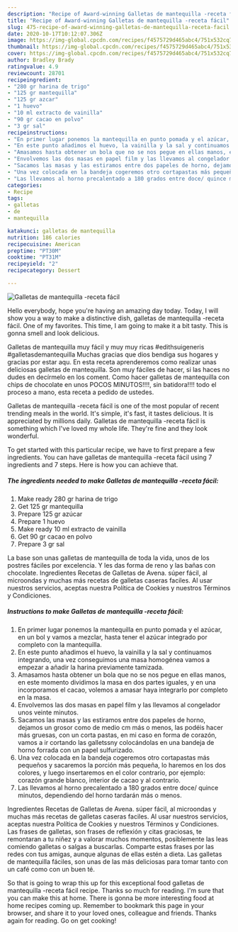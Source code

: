```yaml
---
description: "Recipe of Award-winning Galletas de mantequilla -receta fácil"
title: "Recipe of Award-winning Galletas de mantequilla -receta fácil"
slug: 475-recipe-of-award-winning-galletas-de-mantequilla-receta-facil
date: 2020-10-17T10:12:07.306Z
image: https://img-global.cpcdn.com/recipes/f4575729d465abc4/751x532cq70/galletas-de-mantequilla-receta-facil-foto-principal.jpg
thumbnail: https://img-global.cpcdn.com/recipes/f4575729d465abc4/751x532cq70/galletas-de-mantequilla-receta-facil-foto-principal.jpg
cover: https://img-global.cpcdn.com/recipes/f4575729d465abc4/751x532cq70/galletas-de-mantequilla-receta-facil-foto-principal.jpg
author: Bradley Brady
ratingvalue: 4.9
reviewcount: 28701
recipeingredient:
- "280 gr harina de trigo"
- "125 gr mantequilla"
- "125 gr azcar"
- "1 huevo"
- "10 ml extracto de vainilla"
- "90 gr cacao en polvo"
- "3 gr sal"
recipeinstructions:
- "En primer lugar ponemos la mantequilla en punto pomada y el azúcar, en un bol y vamos a mezclar, hasta tener el azúcar integrado por completo con la mantequilla."
- "En este punto añadimos el huevo, la vainilla y la sal y continuamos integrando, una vez conseguimos una masa homogénea vamos a empezar a añadir la harina previamente tamizada."
- "Amasamos hasta obtener un bola que no se nos pegue en ellas manos, en este momento dividimos la masa en dos partes iguales, y en una incorporamos el cacao, volemos a amasar haya integrarlo por completo en la masa."
- "Envolvemos las dos masas en papel film y las llevamos al congelador unos veinte minutos."
- "Sacamos las masas y las estiramos entre dos papeles de horno, dejamos un grosor como de medio cm más o menos, las podéis hacer más gruesas, con un corta pastas, en mi caso en forma de corazón, vamos a ir cortando las galletssny colocándolas en una bandeja de horno forrada con un papel sulfurizado."
- "Una vez colocada en la bandeja cogeremos otro cortapastas más pequeños y sacaremos la porción más pequeña, lo haremos en los dos colores, y luego insertaremos en el color contrario, por ejemplo: corazón grande blanco, interior de cacao y al contrario."
- "Las llevamos al horno precalentado a 180 grados entre doce/ quince minutos, dependiendo del horno tardarán más o menos."
categories:
- Recipe
tags:
- galletas
- de
- mantequilla

katakunci: galletas de mantequilla 
nutrition: 186 calories
recipecuisine: American
preptime: "PT30M"
cooktime: "PT31M"
recipeyield: "2"
recipecategory: Dessert

---
```



![Galletas de mantequilla -receta fácil](https://img-global.cpcdn.com/recipes/f4575729d465abc4/751x532cq70/galletas-de-mantequilla-receta-facil-foto-principal.jpg)

Hello everybody, hope you're having an amazing day today. Today, I will show you a way to make a distinctive dish, galletas de mantequilla -receta fácil. One of my favorites. This time, I am going to make it a bit tasty. This is gonna smell and look delicious.

Galletas de mantequilla muy fácil y muy muy ricas #edithsuigeneris #galletasdemantequilla Muchas gracias que dios bendiga sus hogares y gracias por estar aqu. En esta receta aprenderemos como realizar unas deliciosas galletas de mantequilla. Son muy fáciles de hacer, si las haces no dudes en decírmelo en los coment. Como hacer galletas de mantequilla con chips de chocolate en unos POCOS MINUTOS!!!!, sin batidora!!!! todo el proceso a mano, esta receta a pedido de ustedes.

Galletas de mantequilla -receta fácil is one of the most popular of recent trending meals in the world. It's simple, it's fast, it tastes delicious. It is appreciated by millions daily. Galletas de mantequilla -receta fácil is something which I've loved my whole life. They're fine and they look wonderful.


To get started with this particular recipe, we have to first prepare a few ingredients. You can have galletas de mantequilla -receta fácil using 7 ingredients and 7 steps. Here is how you can achieve that.

<!--inarticleads1-->

##### The ingredients needed to make Galletas de mantequilla -receta fácil:

1. Make ready 280 gr harina de trigo
1. Get 125 gr mantequilla
1. Prepare 125 gr azúcar
1. Prepare 1 huevo
1. Make ready 10 ml extracto de vainilla
1. Get 90 gr cacao en polvo
1. Prepare 3 gr sal


La base son unas galletas de mantequilla de toda la vida, unos de los postres fáciles por excelencia. Y les das forma de reno y las bañas con chocolate. Ingredientes Recetas de Galletas de Avena. súper fácil, al microondas y muchas más recetas de galletas caseras faciles. Al usar nuestros servicios, aceptas nuestra Política de Cookies y nuestros Términos y Condiciones. 

<!--inarticleads2-->

##### Instructions to make Galletas de mantequilla -receta fácil:

1. En primer lugar ponemos la mantequilla en punto pomada y el azúcar, en un bol y vamos a mezclar, hasta tener el azúcar integrado por completo con la mantequilla.
1. En este punto añadimos el huevo, la vainilla y la sal y continuamos integrando, una vez conseguimos una masa homogénea vamos a empezar a añadir la harina previamente tamizada.
1. Amasamos hasta obtener un bola que no se nos pegue en ellas manos, en este momento dividimos la masa en dos partes iguales, y en una incorporamos el cacao, volemos a amasar haya integrarlo por completo en la masa.
1. Envolvemos las dos masas en papel film y las llevamos al congelador unos veinte minutos.
1. Sacamos las masas y las estiramos entre dos papeles de horno, dejamos un grosor como de medio cm más o menos, las podéis hacer más gruesas, con un corta pastas, en mi caso en forma de corazón, vamos a ir cortando las galletssny colocándolas en una bandeja de horno forrada con un papel sulfurizado.
1. Una vez colocada en la bandeja cogeremos otro cortapastas más pequeños y sacaremos la porción más pequeña, lo haremos en los dos colores, y luego insertaremos en el color contrario, por ejemplo: corazón grande blanco, interior de cacao y al contrario.
1. Las llevamos al horno precalentado a 180 grados entre doce/ quince minutos, dependiendo del horno tardarán más o menos.


Ingredientes Recetas de Galletas de Avena. súper fácil, al microondas y muchas más recetas de galletas caseras faciles. Al usar nuestros servicios, aceptas nuestra Política de Cookies y nuestros Términos y Condiciones. Las frases de galletas, son frases de reflexión y citas graciosas, te remontaran a tu niñez y a valorar muchos momentos, posiblemente las leas comiendo galletas o salgas a buscarlas. Comparte estas frases por las redes con tus amigas, aunque algunas de ellas estén a dieta. Las galletas de mantequilla fáciles, son unas de las más deliciosas para tomar tanto con un café como con un buen té. 

So that is going to wrap this up for this exceptional food galletas de mantequilla -receta fácil recipe. Thanks so much for reading. I'm sure that you can make this at home. There is gonna be more interesting food at home recipes coming up. Remember to bookmark this page in your browser, and share it to your loved ones, colleague and friends. Thanks again for reading. Go on get cooking!
